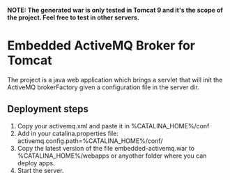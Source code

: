 **NOTE: The generated war is only tested in Tomcat 9 and it's the scope of the project. Feel free to test in other servers.**

# Embedded ActiveMQ Broker for Tomcat
The project is a java web application which brings a servlet that will init the ActiveMQ brokerFactory given a configuration file in the server dir.

## Deployment steps
1. Copy your activemq.xml and paste it in %CATALINA_HOME%/conf
2. Add in your catalina.properties file: activemq.config.path=%CATALINA_HOME%/conf/
1. Copy the latest version of the file embedded-activemq.war to  %CATALINA_HOME%/webapps or anyother folder where you can deploy apps.
1. Start the server.
